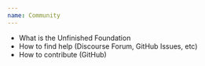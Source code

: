 ```yaml
---
name: Community
---
```


  - What is the Unfinished Foundation
  - How to find help (Discourse Forum, GitHub Issues, etc)
  - How to contribute (GitHub)
